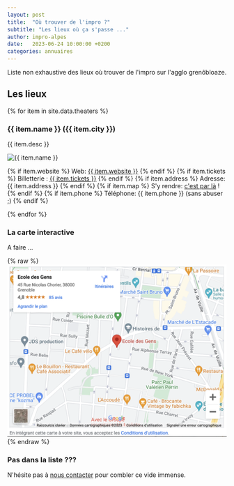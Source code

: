 ```yaml
---
layout: post
title:  "Où trouver de l'impro ?"
subtitle: "Les lieux où ça s'passe ..."
author: impro-alpes
date:   2023-06-24 10:00:00 +0200
categories: annuaires
---
```


Liste non exhaustive des lieux où trouver de l'impro sur l'agglo grenôbloaze.

## Les lieux

{% for item in site.data.theaters %}
### {{ item.name }} ({{ item.city }})
{{ item.desc }}

<img src="{{ site.baseurl }}/assets/images/theaters/{{ item.img }}" alt="{{ item.name }}">

{% if item.website %}
Web: <a href= '{{ item.website }}'>{{ item.website }}</a>
{% endif %}
{% if item.tickets %}
Billetterie : <a href= '{{ item.tickets }}'>{{ item.tickets }}</a>
{% endif %}
{% if item.address %}
Adresse: {{ item.address }}
{% endif %}
{% if item.map %}
S'y rendre: <a href='{{ item.map }}'>c'est par là</a> !
{% endif %}
{% if item.phone %}
Téléphone: {{ item.phone }} (sans abuser ;)
{% endif %}

{% endfor %}

### La carte interactive

A faire ...

{% raw %}
<img src="../carte-interactive.png">
{% endraw %}

[//]: # (<iframe width="600" height="450" style="border:0" loading="lazy" allowfullscreen referrerpolicy="no-referrer-when-downgrade" src="https://www.google.com/maps/embed/v1/place?key=API_KEY&q=Grenoble,France"></iframe>)

### Pas dans la liste ???
N'hésite pas à [nous contacter](/contact) pour combler ce vide immense.